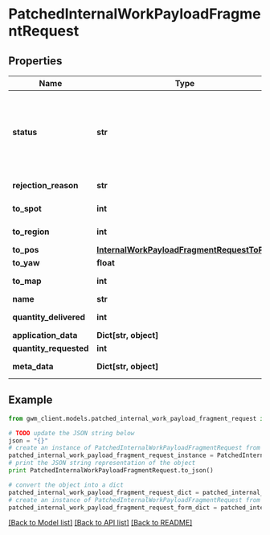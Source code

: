 # PatchedInternalWorkPayloadFragmentRequest


## Properties
Name | Type | Description | Notes
------------ | ------------- | ------------- | -------------
**status** | **str** | Status  * &#x60;NOT_STARTED&#x60; - Not Started * &#x60;IN_PROGRESS&#x60; - In Progress * &#x60;COMPLETED&#x60; - Completed * &#x60;REJECTED&#x60; - Rejected * &#x60;CANCELLED&#x60; - Cancelled * &#x60;TERMINAL_WITH_EXCEPTION&#x60; - Terminal With Exception * &#x60;SKIPPED&#x60; - Skipped * &#x60;PARTIALLY_COMPLETED&#x60; - Partially Completed | [optional] 
**rejection_reason** | **str** | Used as a rejection reason if the work payload fragment is rejected | [optional] 
**to_spot** | **int** | &#x60;id&#x60; of relevant related element eg: agent,map,site,spot,node,edge,external_device | [optional] 
**to_region** | **int** | &#x60;id&#x60; of relevant related element eg: agent,map,site,spot,node,edge,external_device | [optional] 
**to_pos** | [**InternalWorkPayloadFragmentRequestToPos**](InternalWorkPayloadFragmentRequestToPos.md) |  | [optional] 
**to_yaw** | **float** | Desired orientation in radians of the agent | [optional] 
**to_map** | **int** | &#x60;id&#x60; of relevant related element eg: agent,map,site,spot,node,edge,external_device | [optional] 
**name** | **str** | Name | [optional] 
**quantity_delivered** | **int** | How much was actually delivered to the customer | [optional] 
**application_data** | **Dict[str, object]** | JSON encoded application data for this object | [optional] 
**quantity_requested** | **int** | How many was requested by the order | [optional] 
**meta_data** | **Dict[str, object]** | optional JSON encoded metadata for this object | [optional] 

## Example

```python
from gwm_client.models.patched_internal_work_payload_fragment_request import PatchedInternalWorkPayloadFragmentRequest

# TODO update the JSON string below
json = "{}"
# create an instance of PatchedInternalWorkPayloadFragmentRequest from a JSON string
patched_internal_work_payload_fragment_request_instance = PatchedInternalWorkPayloadFragmentRequest.from_json(json)
# print the JSON string representation of the object
print PatchedInternalWorkPayloadFragmentRequest.to_json()

# convert the object into a dict
patched_internal_work_payload_fragment_request_dict = patched_internal_work_payload_fragment_request_instance.to_dict()
# create an instance of PatchedInternalWorkPayloadFragmentRequest from a dict
patched_internal_work_payload_fragment_request_form_dict = patched_internal_work_payload_fragment_request.from_dict(patched_internal_work_payload_fragment_request_dict)
```
[[Back to Model list]](../README.md#documentation-for-models) [[Back to API list]](../README.md#documentation-for-api-endpoints) [[Back to README]](../README.md)


